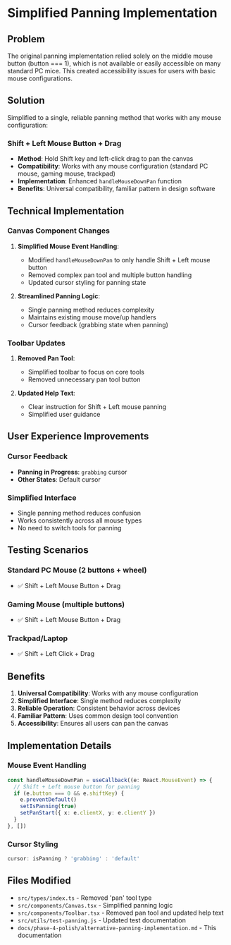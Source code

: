 # Simplified Panning Implementation

## Problem
The original panning implementation relied solely on the middle mouse button (button === 1), which is not available or easily accessible on many standard PC mice. This created accessibility issues for users with basic mouse configurations.

## Solution
Simplified to a single, reliable panning method that works with any mouse configuration:

### Shift + Left Mouse Button + Drag
- **Method**: Hold Shift key and left-click drag to pan the canvas
- **Compatibility**: Works with any mouse configuration (standard PC mouse, gaming mouse, trackpad)
- **Implementation**: Enhanced `handleMouseDownPan` function
- **Benefits**: Universal compatibility, familiar pattern in design software

## Technical Implementation

### Canvas Component Changes
1. **Simplified Mouse Event Handling**:
   - Modified `handleMouseDownPan` to only handle Shift + Left mouse button
   - Removed complex pan tool and multiple button handling
   - Updated cursor styling for panning state

2. **Streamlined Panning Logic**:
   - Single panning method reduces complexity
   - Maintains existing mouse move/up handlers
   - Cursor feedback (grabbing state when panning)

### Toolbar Updates
1. **Removed Pan Tool**:
   - Simplified toolbar to focus on core tools
   - Removed unnecessary pan tool button

2. **Updated Help Text**:
   - Clear instruction for Shift + Left mouse panning
   - Simplified user guidance

## User Experience Improvements

### Cursor Feedback
- **Panning in Progress**: `grabbing` cursor
- **Other States**: Default cursor

### Simplified Interface
- Single panning method reduces confusion
- Works consistently across all mouse types
- No need to switch tools for panning

## Testing Scenarios

### Standard PC Mouse (2 buttons + wheel)
- ✅ Shift + Left Mouse Button + Drag

### Gaming Mouse (multiple buttons)
- ✅ Shift + Left Mouse Button + Drag

### Trackpad/Laptop
- ✅ Shift + Left Click + Drag

## Benefits

1. **Universal Compatibility**: Works with any mouse configuration
2. **Simplified Interface**: Single method reduces complexity
3. **Reliable Operation**: Consistent behavior across devices
4. **Familiar Pattern**: Uses common design tool convention
5. **Accessibility**: Ensures all users can pan the canvas

## Implementation Details

### Mouse Event Handling
```typescript
const handleMouseDownPan = useCallback((e: React.MouseEvent) => {
  // Shift + Left mouse button for panning
  if (e.button === 0 && e.shiftKey) {
    e.preventDefault()
    setIsPanning(true)
    setPanStart({ x: e.clientX, y: e.clientY })
  }
}, [])
```

### Cursor Styling
```typescript
cursor: isPanning ? 'grabbing' : 'default'
```

## Files Modified

- `src/types/index.ts` - Removed 'pan' tool type
- `src/components/Canvas.tsx` - Simplified panning logic
- `src/components/Toolbar.tsx` - Removed pan tool and updated help text
- `src/utils/test-panning.js` - Updated test documentation
- `docs/phase-4-polish/alternative-panning-implementation.md` - This documentation 